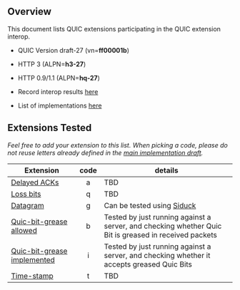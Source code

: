 ## Overview

This document lists QUIC extensions participating in the QUIC extension interop.

* QUIC Version draft-27 (vn=**ff00001b**)

* HTTP 3 (ALPN=**h3-27**)

* HTTP 0.9/1.1 (ALPN=**hq-27**)

* Record interop results [here](https://docs.google.com/spreadsheets/d/1Ygbit9UySHLMBT8FNgIIqRt2PVo1J9HLJ-yIpfjE374)

* List of implementations [here](https://github.com/quicwg/base-drafts/wiki/Implementations)

## Extensions Tested

_Feel free to add your extension to this list.  When picking a code, please do not reuse letters already defined in the [main implementation draft](16th-Implementation-Draft)._

|Extension | code | details  |
|--------------------|:---:|------------------------|
|[Delayed ACKs](https://tools.ietf.org/html/draft-iyengar-quic-delayed-ack) | a | TBD |
|[Loss bits](https://tools.ietf.org/html/draft-ferrieuxhamchaoui-quic-lossbits) | q | TBD |
|[Datagram](https://tools.ietf.org/html/draft-pauly-quic-datagram-05) | g | Can be tested using [Siduck](https://datatracker.ietf.org/doc/draft-pardue-quic-siduck/)
|[Quic-bit-grease allowed](https://https://tools.ietf.org/html/draft-thomson-quic-bit-grease-00) | b | Tested by just running against a server, and checking whether Quic Bit is greased in received packets |
|[Quic-bit-grease implemented](https://https://tools.ietf.org/html/draft-thomson-quic-bit-grease-00) | i | Tested by just running against a server, and checking whether it accepts greased Quic Bits |
|[Time-stamp](https://tools.ietf.org/html/draft-huitema-quic-ts-02) | t | TBD |